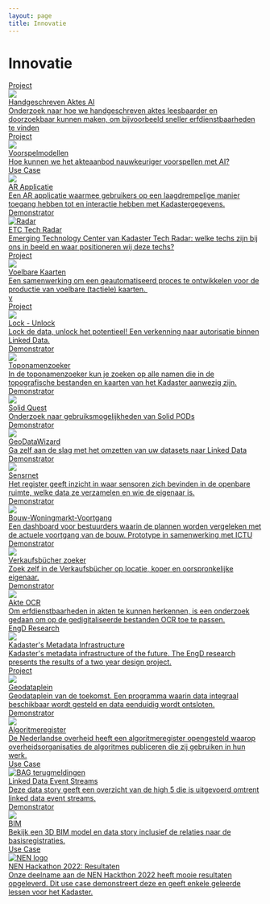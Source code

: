 ```yaml
---
layout: page
title: Innovatie
---
```


# Innovatie

<div class="cards-wrapper">
    
  <a href="/cases/handgeschreven-aktes-ai">
    <div class="card">
      <div class="card-type">Project</div>
      <img class="card-image" src="/assets/images/handgeschreven_aktes_ai/tegel.png">
      <div class="card-title">Handgeschreven Aktes AI</div>
      <div class="card-description">Onderzoek naar hoe we handgeschreven aktes leesbaarder en doorzoekbaar kunnen maken, om bijvoorbeeld sneller erfdienstbaarheden te vinden</div>
    </div>
  </a>
    
  <a href="/cases/voorspelmodellen">
    <div class="card">
      <div class="card-type">Project</div>
      <img class="card-image" src="/assets/images/voorspelmodellen_tegel.PNG">
      <div class="card-title">Voorspelmodellen</div>
      <div class="card-description">Hoe kunnen we het akteaanbod nauwkeuriger voorspellen met AI? </div>
    </div>
  </a>

  <a href="/cases/ar-applicatie">
  <div class="card">
    <div class="card-type">Use Case</div>
    <img class="card-image" src="/assets/images/kadaster-logo.png">
    <div class="card-title">AR Applicatie</div>
    <div class="card-description">Een AR applicatie waarmee gebruikers op een laagdrempelige manier toegang hebben tot en interactie hebben met Kadastergegevens.</div>
  </div>
  </a>
  
  <a href="/tech-radar/index.html">
    <div class="card">
      <div class="card-type">Demonstrator</div>
      <img class="card-image" src="/assets/images/radar-banner.png" alt="Radar">
      <div class="card-title">ETC Tech Radar</div>
      <div class="card-description">Emerging Technology Center van Kadaster Tech Radar: welke techs zijn bij ons in beeld en waar positioneren wij deze techs?</div>
    </div>
  </a>
   
  <a href="/cases/voelbare_kaarten">
    <div class="card">
      <div class="card-type">Project</div>
      <img class="card-image" src="/assets/images/voelbare_kaarten/tile.jpg">
      <div class="card-title">Voelbare Kaarten</div>
      <div class="card-description">Een samenwerking om een geautomatiseerd proces te ontwikkelen voor de productie van voelbare (tactiele) kaarten. </div>y
    </div>
  </a>
   
  <a href="/cases/lockunlock-project">
    <div class="card">
      <div class="card-type">Project</div>
      <img class="card-image" src="/assets/images/lockunlock.jpg">
      <div class="card-title">Lock - Unlock</div>
      <div class="card-description">Lock de data, unlock het potentieel! Een verkenning naar autorisatie binnen Linked Data. </div>
    </div>
  </a>

  <a href="/demonstrators/namen-app">
  <div class="card">
    <div class="card-type">Demonstrator</div>
    <img class="card-image" src="/assets/images/namen-app-tegel-image.png">
    <div class="card-title">Toponamenzoeker</div>
    <div class="card-description">In de toponamenzoeker kun je zoeken op alle namen die in de topografische bestanden en kaarten van het Kadaster aanwezig zijn.</div>
  </div>
  </a>

  <a href="/cases/solid-pods">
    <div class="card">
      <div class="card-type">Demonstrator</div>
      <img class="card-image" src="/assets/images/solid-emblem.svg">
      <div class="card-title">Solid Quest</div>
      <div class="card-description">Onderzoek naar gebruiksmogelijkheden van Solid PODs</div>
    </div>
  </a>
  
  <a href="/demonstrators/geodatawizard">
  <div class="card">
    <div class="card-type">Demonstrator</div>
    <img class="card-image" src="/assets/images/spatial_wizard_logo.png">
    <div class="card-title">GeoDataWizard</div>
    <div class="card-description">Ga zelf aan de slag met het omzetten van uw datasets naar Linked Data</div>
  </div>
  </a>

  <a href="https://labs.kadaster.nl/demonstrators/sensrnet/index.html">
    <div class="card">
      <div class="card-type">Demonstrator</div>
      <img class="card-image" src="/assets/images/SensRNet-logo.png">
      <div class="card-title">Sensrnet</div>
      <div class="card-description">Het register geeft inzicht in waar sensoren zich bevinden in de openbare ruimte, welke data ze verzamelen en wie de eigenaar is.</div>
    </div>
  </a>
  
  <a href="/demonstrators/wbdash/">
    <div class="card">
      <div class="card-type">Demonstrator</div>
      <img class="card-image" src="/assets/images/map_leeuwensteyn.PNG">
      <div class="card-title">Bouw-Woningmarkt-Voortgang</div>
      <div class="card-description">Een dashboard voor bestuurders waarin de plannen worden vergeleken met de actuele voortgang van de bouw. Prototype in samenwerking met ICTU</div>
    </div>
  </a>
  
  <a href="/demonstrators/verkaufsbucher-zoeken/">
    <div class="card">
      <div class="card-type">Demonstrator</div>
      <img class="card-image" src="/assets/images/verkaufsbucher-app-tegel-img.png">
      <div class="card-title">Verkaufsbücher zoeker</div>
      <div class="card-description">Zoek zelf in de Verkaufsbücher op locatie, koper en oorspronkelijke eigenaar.</div>
    </div>
  </a>
  
  <a href="/cases/akte-ocr">
    <div class="card">
      <div class="card-type">Demonstrator</div>
      <img class="card-image" src="/assets/images/OCR.jpg">
      <div class="card-title">Akte OCR</div>
      <div class="card-description">Om erfdienstbaarheden in akten te kunnen herkennen, is een onderzoek gedaan om op de gedigitaliseerde bestanden OCR toe te passen.</div>
    </div>
  </a>

  <a href="/cases/metadata-infrastructure">
    <div class="card">
      <div class="card-type">EngD Research</div>
      <img class="card-image" src="/assets/images/data-vs-metadata.png">
      <div class="card-title">Kadaster's Metadata Infrastructure</div>
      <div class="card-description">Kadaster's metadata infrastructure of the future. The EngD research presents the results of a two year design project.</div>
    </div>
  </a>
  
  <a href="/cases/geodataplein">
    <div class="card">
      <div class="card-type">Project</div>
      <img class="card-image" src="/assets/images/3d-logo.jpg">
      <div class="card-title">Geodataplein</div>
      <div class="card-description">Geodataplein van de toekomst. Een programma waarin data integraal beschikbaar wordt gesteld en data eenduidig wordt ontsloten. </div>
    </div>
  </a>
  
  <a href="https://www.kadaster.nl/over-ons/beleid/algoritmeregister">
    <div class="card">
      <div class="card-type">Demonstrator</div>
      <img class="card-image" src="/assets/images/Algoritmeregister.JPG">
      <div class="card-title">Algoritmeregister</div>
      <div class="card-description">De Nederlandse overheid heeft een algoritmeregister opengesteld waarop overheidsorganisaties de algoritmes publiceren die zij gebruiken in hun werk.</div>
    </div>
  </a>

  <a href="/cases/linked-data-event-streams">
    <div class="card">
      <div class="card-type">Use Case</div>
      <img class="card-image" src="/assets/images/ldes-tegel.png" alt="BAG terugmeldingen">
      <div class="card-title">Linked Data Event Streams</div>
      <div class="card-description">Deze data story geeft een overzicht van de high 5 die is uitgevoerd omtrent linked data event streams.  </div>
    </div>
    </a>

  <a href="/cases/bim">
    <div class="card">
      <div class="card-type">Demonstrator</div>
      <img class="card-image" src="/assets/images/bimdemo.PNG">
      <div class="card-title">BIM</div>
      <div class="card-description">Bekijk een 3D BIM model en data story inclusief de relaties naar de basisregistraties. </div>
    </div>
  </a>

  <a href="/cases/nen-hackathon-2022">
    <div class="card">
      <div class="card-type">Use Case</div>
      <img class="card-image" src="/assets/images/nen-logo.webp" alt="NEN logo">
      <div class="card-title">NEN Hackathon 2022: Resultaten</div>
      <div class="card-description">Onze deelname aan de NEN Hackthon 2022 heeft mooie resultaten opgeleverd. Dit use case demonstreert deze en geeft enkele geleerde lessen voor het Kadaster.</div>
    </div>
  </a>

</div>
